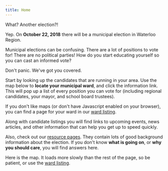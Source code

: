 ```yaml
---
title: Home
---
```

<p class="bigtext">What? Another election?!</p>

Yep. On **October 22, 2018** there will be a municipal election in Waterloo
Region. 

Municipal elections can be confusing.
There are a lot of positions
to vote for! There are no political parties! How do you start
educating yourself so you can cast an informed vote?

<p class="bigtext">Don't panic. We've got you covered.</p>

Start by looking up the candidates that are running in your area. 
Use the map below to **locate your municipal ward**, and click the
information link. This will pop up a list of every position you can
vote for (including regional candidates, your mayor, and school board
trustees).

If you don't like maps (or don't have Javascript enabled on your
browser), you can find a page for your ward in our [ward
listing](./wards/). 


Along with candidate listings you will find links to upcoming events,
news articles, and other information that can help you get up to speed
quickly.

Also, check 
out our [resource pages](./resources). They contain lots of good
background information about the election. If you don't know **what is
going on**, or **why you should care**, you will find answers here. 


Here is the map. It loads more slowly than the rest of the page, so be
patient, or use the [ward listing](./wards/).

<div id="map-searchbar"></div>
<div id="map">
</div>


<script src="https://embed.github.com/view/geojson/CivicTechWR/WRvotes/master/docs/_data/sync/WardBoundaries.geojson"></script>

<script src="{{ site.baseurl }}/assets/js/leaflet.js"></script>
<script src="{{ site.baseurl }}/assets/js/leaflet-search.min.js"></script>
<script src="{{ site.baseurl }}/assets/data/WardBoundaries.geojson" type="text/javascript"></script>
<script src="{{ site.baseurl }}/assets/js/show-map.js"></script>
